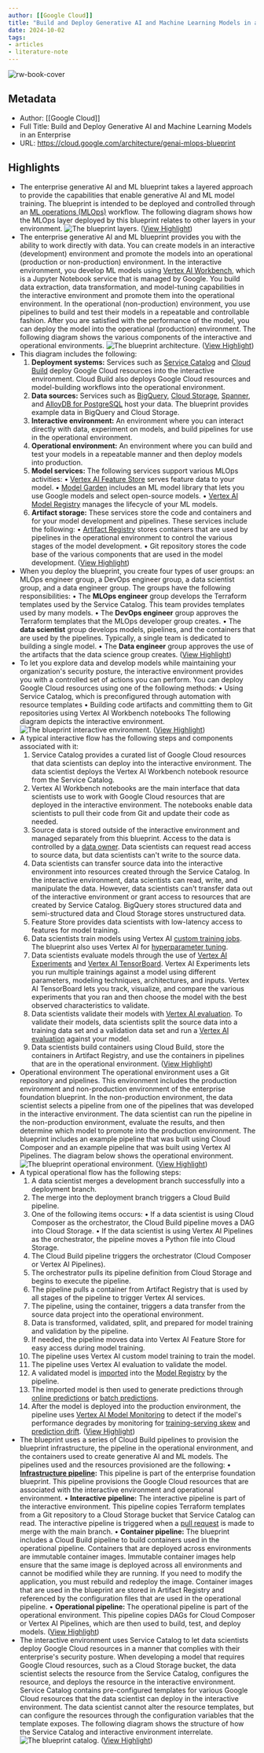 ```yaml
---
author: [[Google Cloud]]
title: "Build and Deploy Generative AI and Machine Learning Models in an Enterprise"
date: 2024-10-02
tags: 
- articles
- literature-note
---
```

![rw-book-cover](https://cloud.google.com/_static/cloud/images/social-icon-google-cloud-1200-630.png)

## Metadata
- Author: [[Google Cloud]]
- Full Title: Build and Deploy Generative AI and Machine Learning Models in an Enterprise
- URL: https://cloud.google.com/architecture/genai-mlops-blueprint

## Highlights
- The enterprise generative AI and ML blueprint takes a layered approach to provide the capabilities that enable generative AI and ML model training. The blueprint is intended to be deployed and controlled through an [ML operations (MLOps)](https://cloud.google.com/vertex-ai/docs/start/introduction-mlops) workflow. The following diagram shows how the MLOps layer deployed by this blueprint relates to other layers in your environment.
  ![The blueprint layers.](https://cloud.google.com/static/architecture/genai-mlops-blueprint/images/mlops-layers.svg) ([View Highlight](https://read.readwise.io/read/01j970h4a4ck7tp184agr1qpf8))
- The enterprise generative AI and ML blueprint provides you with the ability to work directly with data. You can create models in an interactive (development) environment and promote the models into an operational (production or non-production) environment.
  In the interactive environment, you develop ML models using [Vertex AI Workbench](https://cloud.google.com/vertex-ai/docs/workbench/introduction), which is a Jupyter Notebook service that is managed by Google. You build data extraction, data transformation, and model-tuning capabilities in the interactive environment and promote them into the operational environment.
  In the operational (non-production) environment, you use pipelines to build and test their models in a repeatable and controllable fashion. After you are satisfied with the performance of the model, you can deploy the model into the operational (production) environment. The following diagram shows the various components of the interactive and operational environments.
  ![The blueprint architecture.](https://cloud.google.com/static/architecture/genai-mlops-blueprint/images/mlops-architecture.svg) ([View Highlight](https://read.readwise.io/read/01j970htsch88hpntbpc31bh7g))
- This diagram includes the following:
  1. **Deployment systems:** Services such as [Service Catalog](https://cloud.google.com/service-catalog) and [Cloud Build](https://cloud.google.com/build) deploy Google Cloud resources into the interactive environment. Cloud Build also deploys Google Cloud resources and model-building workflows into the operational environment.
  2. **Data sources:** Services such as [BigQuery](https://cloud.google.com/bigquery), [Cloud Storage](https://cloud.google.com/storage), [Spanner](https://cloud.google.com/spanner), and [AlloyDB for PostgreSQL](https://cloud.google.com/alloydb/docs/overview) host your data. The blueprint provides example data in BigQuery and Cloud Storage.
  3. **Interactive environment:** An environment where you can interact directly with data, experiment on models, and build pipelines for use in the operational environment.
  4. **Operational environment:** An environment where you can build and test your models in a repeatable manner and then deploy models into production.
  5. **Model services:** The following services support various MLOps activities:
  • [Vertex AI Feature Store](https://cloud.google.com/vertex-ai/docs/featurestore#vaifs) serves feature data to your model.
  • [Model Garden](https://cloud.google.com/vertex-ai/docs/start/explore-models) includes an ML model library that lets you use Google models and select open-source models.
  • [Vertex AI Model Registry](https://cloud.google.com/vertex-ai/docs/model-registry/introduction) manages the lifecycle of your ML models.
  6. **Artifact storage:** These services store the code and containers and for your model development and pipelines. These services include the following:
  • [Artifact Registry](https://cloud.google.com/artifact-registry/docs) stores containers that are used by pipelines in the operational environment to control the various stages of the model development.
  • Git repository stores the code base of the various components that are used in the model development. ([View Highlight](https://read.readwise.io/read/01j970j42jdx7zvr89rwth8dr4))
- When you deploy the blueprint, you create four types of user groups: an MLOps engineer group, a DevOps engineer group, a data scientist group, and a data engineer group. The groups have the following responsibilities:
  • The **MLOps engineer** group develops the Terraform templates used by the Service Catalog. This team provides templates used by many models.
  • The **DevOps engineer** group approves the Terraform templates that the MLOps developer group creates.
  • The **data scientist** group develops models, pipelines, and the containers that are used by the pipelines. Typically, a single team is dedicated to building a single model.
  • The **Data engineer** group approves the use of the artifacts that the data science group creates. ([View Highlight](https://read.readwise.io/read/01j970jcftq0ne4qmwtpck6mk5))
- To let you explore data and develop models while maintaining your organization's security posture, the interactive environment provides you with a controlled set of actions you can perform. You can deploy Google Cloud resources using one of the following methods:
  • Using Service Catalog, which is preconfigured through automation with resource templates
  • Building code artifacts and committing them to Git repositories using Vertex AI Workbench notebooks
  The following diagram depicts the interactive environment.
  ![The blueprint interactive environment.](https://cloud.google.com/static/architecture/genai-mlops-blueprint/images/mlops-interactive-flow.svg) ([View Highlight](https://read.readwise.io/read/01j970jyd22v577yx61rqz8jj7))
- A typical interactive flow has the following steps and components associated with it:
  1. Service Catalog provides a curated list of Google Cloud resources that data scientists can deploy into the interactive environment. The data scientist deploys the Vertex AI Workbench notebook resource from the Service Catalog.
  2. Vertex AI Workbench notebooks are the main interface that data scientists use to work with Google Cloud resources that are deployed in the interactive environment. The notebooks enable data scientists to pull their code from Git and update their code as needed.
  3. Source data is stored outside of the interactive environment and managed separately from this blueprint. Access to the data is controlled by a [data owner](https://datagovernance.com/assigning-data-ownership/). Data scientists can request read access to source data, but data scientists can't write to the source data.
  4. Data scientists can transfer source data into the interactive environment into resources created through the Service Catalog. In the interactive environment, data scientists can read, write, and manipulate the data. However, data scientists can't transfer data out of the interactive environment or grant access to resources that are created by Service Catalog. BigQuery stores structured data and semi-structured data and Cloud Storage stores unstructured data.
  5. Feature Store provides data scientists with low-latency access to features for model training.
  6. Data scientists train models using Vertex AI [custom training jobs](https://cloud.google.com/vertex-ai/docs/training/create-custom-job). The blueprint also uses Vertex AI for [hyperparameter tuning](https://cloud.google.com/vertex-ai/docs/training/hyperparameter-tuning-overview).
  7. Data scientists evaluate models through the use of [Vertex AI Experiments](https://cloud.google.com/vertex-ai/docs/experiments/intro-vertex-ai-experiments) and [Vertex AI TensorBoard](https://cloud.google.com/vertex-ai/docs/experiments/tensorboard-introduction). Vertex AI Experiments lets you run multiple trainings against a model using different parameters, modeling techniques, architectures, and inputs. Vertex AI TensorBoard lets you track, visualize, and compare the various experiments that you ran and then choose the model with the best observed characteristics to validate.
  8. Data scientists validate their models with [Vertex AI evaluation](https://cloud.google.com/vertex-ai/docs/evaluation/using-model-evaluation). To validate their models, data scientists split the source data into a training data set and a validation data set and run a [Vertex AI evaluation](https://cloud.google.com/vertex-ai/docs/evaluation/using-model-evaluation) against your model.
  9. Data scientists build containers using Cloud Build, store the containers in Artifact Registry, and use the containers in pipelines that are in the operational environment. ([View Highlight](https://read.readwise.io/read/01j970k891vqj29nxtmjqvskkh))
- Operational environment
  The operational environment uses a Git repository and pipelines. This environment includes the production environment and non-production environment of the enterprise foundation blueprint. In the non-production environment, the data scientist selects a pipeline from one of the pipelines that was developed in the interactive environment. The data scientist can run the pipeline in the non-production environment, evaluate the results, and then determine which model to promote into the production environment.
  The blueprint includes an example pipeline that was built using Cloud Composer and an example pipeline that was built using Vertex AI Pipelines. The diagram below shows the operational environment.
  ![The blueprint operational environment.](https://cloud.google.com/static/architecture/genai-mlops-blueprint/images/mlops-operational-flow.svg) ([View Highlight](https://read.readwise.io/read/01j970kqg245cbf2xpx2wksa8s))
- A typical operational flow has the following steps:
  1. A data scientist merges a development branch successfully into a deployment branch.
  2. The merge into the deployment branch triggers a Cloud Build pipeline.
  3. One of the following items occurs:
  • If a data scientist is using Cloud Composer as the orchestrator, the Cloud Build pipeline moves a DAG into Cloud Storage.
  • If the data scientist is using Vertex AI Pipelines as the orchestrator, the pipeline moves a Python file into Cloud Storage.
  4. The Cloud Build pipeline triggers the orchestrator (Cloud Composer or Vertex AI Pipelines).
  5. The orchestrator pulls its pipeline definition from Cloud Storage and begins to execute the pipeline.
  6. The pipeline pulls a container from Artifact Registry that is used by all stages of the pipeline to trigger Vertex AI services.
  7. The pipeline, using the container, triggers a data transfer from the source data project into the operational environment.
  8. Data is transformed, validated, split, and prepared for model training and validation by the pipeline.
  9. If needed, the pipeline moves data into Vertex AI Feature Store for easy access during model training.
  10. The pipeline uses Vertex AI custom model training to train the model.
  11. The pipeline uses Vertex AI evaluation to validate the model.
  12. A validated model is [imported](https://cloud.google.com/vertex-ai/docs/model-registry/import-model) into the [Model Registry](https://cloud.google.com/vertex-ai/docs/model-registry/introduction) by the pipeline.
  13. The imported model is then used to generate predictions through [online predictions](https://cloud.google.com/vertex-ai/docs/predictions/overview#online_predictions) or [batch predictions](https://cloud.google.com/vertex-ai/docs/predictions/overview#online_predictions).
  14. After the model is deployed into the production environment, the pipeline uses [Vertex AI Model Monitoring](https://cloud.google.com/vertex-ai/docs/model-monitoring/overview) to detect if the model's performance degrades by monitoring for [training-serving skew](https://cloud.google.com/vertex-ai/docs/model-monitoring/overview#calculating-skew-and-drift) and [prediction drift](https://cloud.google.com/vertex-ai/docs/model-monitoring/overview#calculating-skew-and-drift). ([View Highlight](https://read.readwise.io/read/01j970kw0rxay1snfej0ve1gnb))
- The blueprint uses a series of Cloud Build pipelines to provision the blueprint infrastructure, the pipeline in the operational environment, and the containers used to create generative AI and ML models. The pipelines used and the resources provisioned are the following:
  • **[Infrastructure pipeline](https://cloud.google.com/architecture/security-foundations/deployment-methodology#infrastructure-pipeline):** This pipeline is part of the enterprise foundation blueprint. This pipeline provisions the Google Cloud resources that are associated with the interactive environment and operational environment.
  • **Interactive pipeline:** The interactive pipeline is part of the interactive environment. This pipeline copies Terraform templates from a Git repository to a Cloud Storage bucket that Service Catalog can read. The interactive pipeline is triggered when a [pull request](https://docs.github.com/en/pull-requests/collaborating-with-pull-requests/proposing-changes-to-your-work-with-pull-requests/about-pull-requests) is made to merge with the main branch.
  • **Container pipeline:** The blueprint includes a Cloud Build pipeline to build containers used in the operational pipeline. Containers that are deployed across environments are immutable container images. Immutable container images help ensure that the same image is deployed across all environments and cannot be modified while they are running. If you need to modify the application, you must rebuild and redeploy the image. Container images that are used in the blueprint are stored in Artifact Registry and referenced by the configuration files that are used in the operational pipeline.
  • **Operational pipeline:** The operational pipeline is part of the operational environment. This pipeline copies DAGs for Cloud Composer or Vertex AI Pipelines, which are then used to build, test, and deploy models. ([View Highlight](https://read.readwise.io/read/01j970m33vqzqdxp258ngv83j2))
- The interactive environment uses Service Catalog to let data scientists deploy Google Cloud resources in a manner that complies with their enterprise's security posture. When developing a model that requires Google Cloud resources, such as a Cloud Storage bucket, the data scientist selects the resource from the Service Catalog, configures the resource, and deploys the resource in the interactive environment. Service Catalog contains pre-configured templates for various Google Cloud resources that the data scientist can deploy in the interactive environment. The data scientist cannot alter the resource templates, but can configure the resources through the configuration variables that the template exposes. The following diagram shows the structure of how the Service Catalog and interactive environment interrelate.
  ![The blueprint catalog.](https://cloud.google.com/static/architecture/genai-mlops-blueprint/images/mlops-service-catalog.svg) ([View Highlight](https://read.readwise.io/read/01j970m6hmhczwjdvp9anhy2pm))
